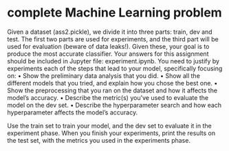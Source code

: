 # complete Machine Learning problem

Given a dataset (ass2.pickle), we divide it into three parts: train, dev and test. The first
two parts are used for experiments, and the third part will be used for evaluation (beware of data
leaks!).
Given these, your goal is to produce the most accurate classifier.
Your answers for this assignment should be included in Jupyter file: experiment.ipynb.
You need to justify by experiments each of the steps that lead to your model, specifically focusing
on:
    • Show the preliminary data analysis that you did.
    • Show all the different models that you tried, and explain how you chose the best one.
    • Show the preprocessing that you ran on the dataset and how it affects the model’s accuracy.
    • Describe the metric(s) you’ve used to evaluate the model on the dev set.
    • Describe the hyperparameter search and how each hyperparameter affects the model’s accuracy.
    
Use the train set to train your model, and the dev set to evaluate it in the experiment phase.
When you finish your experiments, print the results on the test set, with the metrics you used in
the experiments phase.


